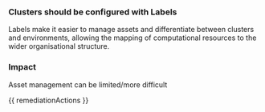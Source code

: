 
### Clusters should be configured with Labels

Labels make it easier to manage assets and differentiate between clusters and environments, allowing the mapping of computational resources to the wider organisational structure.

### Impact
Asset management can be limited/more difficult

<!-- DO NOT CHANGE -->
{{ remediationActions }}

